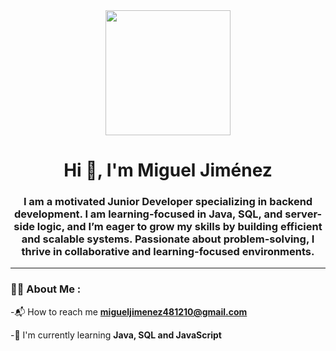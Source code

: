 <div id="header" align="center">
    <img src="https://i.giphy.com/media/v1.Y2lkPTc5MGI3NjExbWc3cG9jbnB3d21oMjYybHR4bXA5ODgwYTMwNGRkM2c5dHQzMXU5ZiZlcD12MV9pbnRlcm5hbF9naWZfYnlfaWQmY3Q9Zw/26tn33aiTi1jkl6H6/giphy.gif" width="200"/>
    <h1 align="center">Hi 👋, I'm Miguel Jiménez</h1>
    <h3 align="center">I am a motivated Junior Developer specializing in backend development. I am learning-focused in Java, SQL, and server-side logic, 
        and I’m eager to grow my skills by building efficient and scalable systems. 
        Passionate about problem-solving, I thrive in collaborative and learning-focused environments.</h3>
</div>

---

### 👨‍🏫 About Me :  

-📬 How to reach me **migueljimenez481210@gmail.com**

-🌱 I'm currently learning **Java, SQL and JavaScript**

